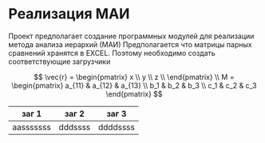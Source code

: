 # Реализация МАИ 
Проект предполагает создание программных модулей для реализации метода анализа иерархий (МАИ)
Предполагается что матрицы парных сравнений  хранятся в EXCEL. Поэтому необходимо создать соответствующие загрузчики

$$
\vec{r} =
\begin{pmatrix}
x \\ y \\ z \\
\end{pmatrix}
\\ M = 
\begin{pmatrix}
a_{11} & a_{12} & a_{13} \\
b_1 & b_2 & b_3 \\
c_1 & c_2 & c_3
\end{pmatrix}
$$

заг 1 | заг 2 | заг 3
--- | --- | ----
aasssssss |  dddssss| ddddssss